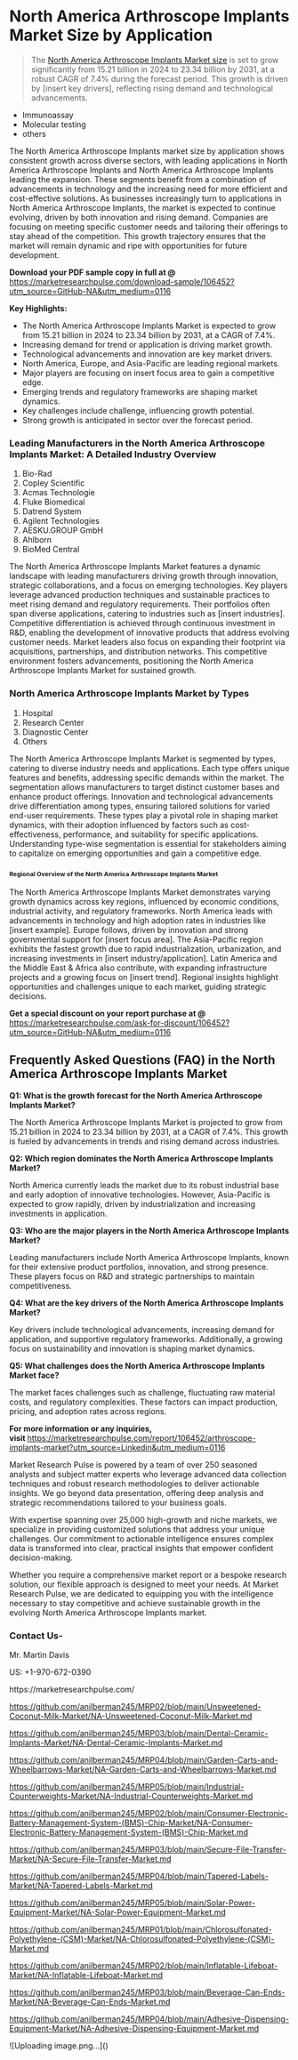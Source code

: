 <h1>North America Arthroscope Implants Market&nbsp;Size by Application</h1><blockquote><p>The <a href="https://marketresearchpulse.com/download-sample/106452?utm_source=GitHub-NA&amp;utm_medium=0116">North America Arthroscope Implants Market size</a> is set to grow significantly from 15.21 billion in 2024 to 23.34 billion by 2031, at a robust CAGR of 7.4% during the forecast period. This growth is driven by [insert key drivers], reflecting rising demand and technological advancements.</p></blockquote><ul><li>Immunoassay<li> Molecular testing<li> others</li></ul><p>The North America Arthroscope Implants market size by application shows consistent growth across diverse sectors, with leading applications in North America Arthroscope Implants and North America Arthroscope Implants leading the expansion. These segments benefit from a combination of advancements in technology and the increasing need for more efficient and cost-effective solutions. As businesses increasingly turn to applications in North America Arthroscope Implants, the market is expected to continue evolving, driven by both innovation and rising demand. Companies are focusing on meeting specific customer needs and tailoring their offerings to stay ahead of the competition. This growth trajectory ensures that the market will remain dynamic and ripe with opportunities for future development.</p><p><strong>Download your PDF sample copy in full at @ </strong><a href="https://marketresearchpulse.com/download-sample/106452?utm_source=GitHub-NA&amp;utm_medium=0116">https://marketresearchpulse.com/download-sample/106452?utm_source=GitHub-NA&amp;utm_medium=0116</a></p><p><strong>Key Highlights: </strong></p><ul><li>The North America Arthroscope Implants Market is expected to grow from 15.21 billion in 2024 to 23.34 billion by 2031, at a CAGR of 7.4%.</li><li>Increasing demand for trend or application is driving market growth.</li><li>Technological advancements and innovation are key market drivers.</li><li>North America, Europe, and Asia-Pacific are leading regional markets.</li><li>Major players are focusing on insert focus area to gain a competitive edge.</li><li>Emerging trends and regulatory frameworks are shaping market dynamics.</li><li>Key challenges include challenge, influencing growth potential.</li><li>Strong growth is anticipated in sector over the forecast period.</li></ul><h3>Leading Manufacturers in the North America Arthroscope Implants Market: A Detailed Industry Overview</h3><ol><li>Bio-Rad</li><li>Copley Scientific</li><li>Acmas Technologie</li><li>Fluke Biomedical</li><li>Datrend System</li><li>Agilent Technologies</li><li>AESKU.GROUP GmbH</li><li>Ahlborn</li><li>BioMed Central</li></ol><div class="flex max-w-full flex-col flex-grow"><div class="min-h-8 text-message flex w-full flex-col items-end gap-2 whitespace-normal break-words [.text-message+&amp;]:mt-5" dir="auto" data-message-author-role="assistant" data-message-id="fd8432e4-4910-450d-b182-61b7bfb0a01f" data-message-model-slug="gpt-4o"><div class="flex w-full flex-col gap-1 empty:hidden first:pt-[3px]"><div class="markdown prose w-full break-words dark:prose-invert light"><p>The North America Arthroscope Implants Market features a dynamic landscape with leading manufacturers driving growth through innovation, strategic collaborations, and a focus on emerging technologies. Key players leverage advanced production techniques and sustainable practices to meet rising demand and regulatory requirements. Their portfolios often span diverse applications, catering to industries such as [insert industries]. Competitive differentiation is achieved through continuous investment in R&amp;D, enabling the development of innovative products that address evolving customer needs. Market leaders also focus on expanding their footprint via acquisitions, partnerships, and distribution networks. This competitive environment fosters advancements, positioning the North America Arthroscope Implants Market for sustained growth.</p></div></div></div></div><h3>North America Arthroscope Implants Market by Types</h3><ol><li>Hospital<li> Research Center<li> Diagnostic Center<li> Others</li></ol><div class="flex max-w-full flex-col flex-grow"><div class="min-h-8 text-message flex w-full flex-col items-end gap-2 whitespace-normal break-words [.text-message+&amp;]:mt-5" dir="auto" data-message-author-role="assistant" data-message-id="084470be-0bb7-4664-bddf-5156b4f41249" data-message-model-slug="gpt-4o-mini"><div class="flex w-full flex-col gap-1 empty:hidden first:pt-[3px]"><div class="markdown prose w-full break-words dark:prose-invert light"><p>The North America Arthroscope Implants Market is segmented by types, catering to diverse industry needs and applications. Each type offers unique features and benefits, addressing specific demands within the market. The segmentation allows manufacturers to target distinct customer bases and enhance product offerings. Innovation and technological advancements drive differentiation among types, ensuring tailored solutions for varied end-user requirements. These types play a pivotal role in shaping market dynamics, with their adoption influenced by factors such as cost-effectiveness, performance, and suitability for specific applications. Understanding type-wise segmentation is essential for stakeholders aiming to capitalize on emerging opportunities and gain a competitive edge.</p></div></div></div></div><h3><span style="font-size: 11px;">Regional Overview of the North America Arthroscope Implants Market</span></h3><div class="flex max-w-full flex-col flex-grow"><div class="min-h-8 text-message flex w-full flex-col items-end gap-2 whitespace-normal break-words [.text-message+&amp;]:mt-5" dir="auto" data-message-author-role="assistant" data-message-id="e9038762-ce64-4e30-91c9-9bd413514231" data-message-model-slug="gpt-4o-mini"><div class="flex w-full flex-col gap-1 empty:hidden first:pt-[3px]"><div class="markdown prose w-full break-words dark:prose-invert light"><p>The North America Arthroscope Implants Market demonstrates varying growth dynamics across key regions, influenced by economic conditions, industrial activity, and regulatory frameworks. North America leads with advancements in technology and high adoption rates in industries like [insert example]. Europe follows, driven by innovation and strong governmental support for [insert focus area]. The Asia-Pacific region exhibits the fastest growth due to rapid industrialization, urbanization, and increasing investments in [insert industry/application]. Latin America and the Middle East &amp; Africa also contribute, with expanding infrastructure projects and a growing focus on [insert trend]. Regional insights highlight opportunities and challenges unique to each market, guiding strategic decisions.</p></div></div></div></div><p><strong>Get a special discount on your report purchase at @ </strong><a href="https://marketresearchpulse.com/ask-for-discount/106452?utm_source=GitHub-NA&amp;utm_medium=0116">https://marketresearchpulse.com/ask-for-discount/106452?utm_source=GitHub-NA&amp;utm_medium=0116</a></p><h2>Frequently Asked Questions (FAQ) in the North America Arthroscope Implants Market</h2><p><strong>Q1: What is the growth forecast for the North America Arthroscope Implants Market?</strong></p><p>The North America Arthroscope Implants Market is projected to grow from 15.21 billion in 2024 to 23.34 billion by 2031, at a CAGR of 7.4%. This growth is fueled by advancements in trends and rising demand across industries.</p><p><strong>Q2: Which region dominates the North America Arthroscope Implants Market?</strong></p><p>North America currently leads the market due to its robust industrial base and early adoption of innovative technologies. However, Asia-Pacific is expected to grow rapidly, driven by industrialization and increasing investments in application.</p><p><strong>Q3: Who are the major players in the North America Arthroscope Implants Market?</strong></p><p>Leading manufacturers include North America Arthroscope Implants, known for their extensive product portfolios, innovation, and strong presence. These players focus on R&amp;D and strategic partnerships to maintain competitiveness.</p><p><strong>Q4: What are the key drivers of the North America Arthroscope Implants Market?</strong></p><p>Key drivers include technological advancements, increasing demand for application, and supportive regulatory frameworks. Additionally, a growing focus on sustainability and innovation is shaping market dynamics.</p><p><strong>Q5: What challenges does the North America Arthroscope Implants Market face?</strong></p><p>The market faces challenges such as challenge, fluctuating raw material costs, and regulatory complexities. These factors can impact production, pricing, and adoption rates across regions.</p><p><strong>For more information or any inquiries, visit&nbsp;</strong><a href="https://marketresearchpulse.com/report/106452/arthroscope-implants-market?utm_source=Linkedin&utm_medium=0116">https://marketresearchpulse.com/report/106452/arthroscope-implants-market?utm_source=Linkedin&utm_medium=0116</a></p><p>Market Research Pulse is powered by a team of over 250 seasoned analysts and subject matter experts who leverage advanced data collection techniques and robust research methodologies to deliver actionable insights. We go beyond data presentation, offering deep analysis and strategic recommendations tailored to your business goals.</p><p>With expertise spanning over 25,000 high-growth and niche markets, we specialize in providing customized solutions that address your unique challenges. Our commitment to actionable intelligence ensures complex data is transformed into clear, practical insights that empower confident decision-making.</p><p>Whether you require a comprehensive market report or a bespoke research solution, our flexible approach is designed to meet your needs. At Market Research Pulse, we are dedicated to equipping you with the intelligence necessary to stay competitive and achieve sustainable growth in the evolving North America Arthroscope Implants market.</p><h3><strong>Contact Us-</strong></h3><p>Mr. Martin Davis</p><p>US: +1-970-672-0390</p><p>https://marketresearchpulse.com/</p><p><a href="https://github.com/anilberman245/MRP02/blob/main/Unsweetened-Coconut-Milk-Market/NA-Unsweetened-Coconut-Milk-Market.md">https://github.com/anilberman245/MRP02/blob/main/Unsweetened-Coconut-Milk-Market/NA-Unsweetened-Coconut-Milk-Market.md</a></p><p><a href="https://github.com/anilberman245/MRP03/blob/main/Dental-Ceramic-Implants-Market/NA-Dental-Ceramic-Implants-Market.md">https://github.com/anilberman245/MRP03/blob/main/Dental-Ceramic-Implants-Market/NA-Dental-Ceramic-Implants-Market.md</a></p><p><a href="https://github.com/anilberman245/MRP04/blob/main/Garden-Carts-and-Wheelbarrows-Market/NA-Garden-Carts-and-Wheelbarrows-Market.md">https://github.com/anilberman245/MRP04/blob/main/Garden-Carts-and-Wheelbarrows-Market/NA-Garden-Carts-and-Wheelbarrows-Market.md</a></p><p><a href="https://github.com/anilberman245/MRP05/blob/main/Industrial-Counterweights-Market/NA-Industrial-Counterweights-Market.md">https://github.com/anilberman245/MRP05/blob/main/Industrial-Counterweights-Market/NA-Industrial-Counterweights-Market.md</a></p><p><a href="https://github.com/anilberman245/MRP02/blob/main/Consumer-Electronic-Battery-Management-System-(BMS)-Chip-Market/NA-Consumer-Electronic-Battery-Management-System-(BMS)-Chip-Market.md">https://github.com/anilberman245/MRP02/blob/main/Consumer-Electronic-Battery-Management-System-(BMS)-Chip-Market/NA-Consumer-Electronic-Battery-Management-System-(BMS)-Chip-Market.md</a></p><p><a href="https://github.com/anilberman245/MRP03/blob/main/Secure-File-Transfer-Market/NA-Secure-File-Transfer-Market.md">https://github.com/anilberman245/MRP03/blob/main/Secure-File-Transfer-Market/NA-Secure-File-Transfer-Market.md</a></p><p><a href="https://github.com/anilberman245/MRP04/blob/main/Tapered-Labels-Market/NA-Tapered-Labels-Market.md">https://github.com/anilberman245/MRP04/blob/main/Tapered-Labels-Market/NA-Tapered-Labels-Market.md</a></p><p><a href="https://github.com/anilberman245/MRP05/blob/main/Solar-Power-Equipment-Market/NA-Solar-Power-Equipment-Market.md">https://github.com/anilberman245/MRP05/blob/main/Solar-Power-Equipment-Market/NA-Solar-Power-Equipment-Market.md</a></p><p><a href="https://github.com/anilberman245/MRP01/blob/main/Chlorosulfonated-Polyethylene-(CSM)-Market/NA-Chlorosulfonated-Polyethylene-(CSM)-Market.md">https://github.com/anilberman245/MRP01/blob/main/Chlorosulfonated-Polyethylene-(CSM)-Market/NA-Chlorosulfonated-Polyethylene-(CSM)-Market.md</a></p><p><a href="https://github.com/anilberman245/MRP02/blob/main/Inflatable-Lifeboat-Market/NA-Inflatable-Lifeboat-Market.md">https://github.com/anilberman245/MRP02/blob/main/Inflatable-Lifeboat-Market/NA-Inflatable-Lifeboat-Market.md</a></p><p><a href="https://github.com/anilberman245/MRP03/blob/main/Beverage-Can-Ends-Market/NA-Beverage-Can-Ends-Market.md">https://github.com/anilberman245/MRP03/blob/main/Beverage-Can-Ends-Market/NA-Beverage-Can-Ends-Market.md</a></p><p><a href="https://github.com/anilberman245/MRP04/blob/main/Adhesive-Dispensing-Equipment-Market/NA-Adhesive-Dispensing-Equipment-Market.md">https://github.com/anilberman245/MRP04/blob/main/Adhesive-Dispensing-Equipment-Market/NA-Adhesive-Dispensing-Equipment-Market.md</a></p>
![Uploading image.png…]()
